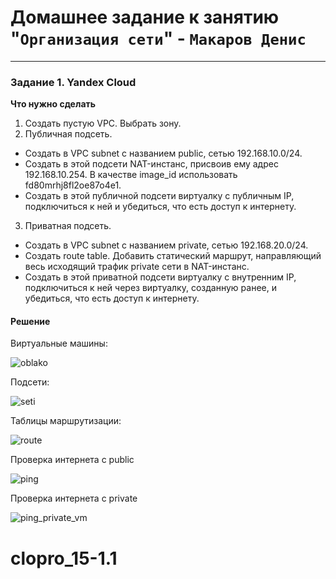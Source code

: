 # Домашнее задание к занятию "`Организация сети`" - `Макаров Денис`


---

### Задание 1. Yandex Cloud 

**Что нужно сделать**

1. Создать пустую VPC. Выбрать зону.
2. Публичная подсеть.

 - Создать в VPC subnet с названием public, сетью 192.168.10.0/24.
 - Создать в этой подсети NAT-инстанс, присвоив ему адрес 192.168.10.254. В качестве image_id использовать fd80mrhj8fl2oe87o4e1.
 - Создать в этой публичной подсети виртуалку с публичным IP, подключиться к ней и убедиться, что есть доступ к интернету.
3. Приватная подсеть.
 - Создать в VPC subnet с названием private, сетью 192.168.20.0/24.
 - Создать route table. Добавить статический маршрут, направляющий весь исходящий трафик private сети в NAT-инстанс.
 - Создать в этой приватной подсети виртуалку с внутренним IP, подключиться к ней через виртуалку, созданную ранее, и убедиться, что есть доступ к интернету.

#### Решение

Виртуальные машины:

![oblako](https://github.com/user-attachments/assets/0a98088c-1f16-4323-bb2f-746345fec307)

Подсети:

![seti](https://github.com/user-attachments/assets/5610a2b0-2d04-426d-b3be-4abbf4d327bc)

Таблицы маршрутизации:

![route](https://github.com/user-attachments/assets/f0ea7e7b-dc06-429b-96cb-b0c87de54318)

Проверка интернета с public

![ping](https://github.com/user-attachments/assets/ce3348f3-8d3a-42fd-bb6f-69aad7db0166)


Проверка интернета с private

![ping_private_vm](https://github.com/user-attachments/assets/5204734c-17ea-477e-b648-860051821316)


# clopro_15-1.1
